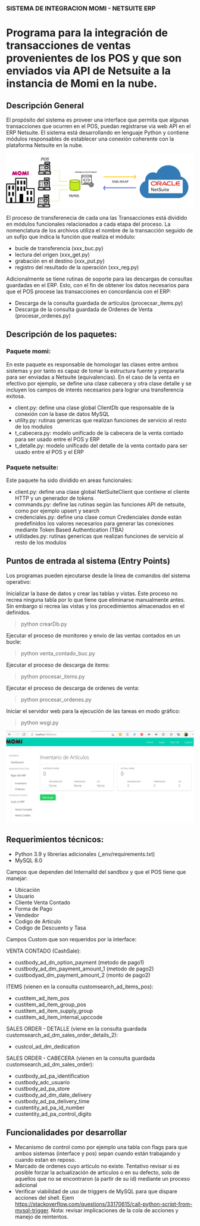 ### SISTEMA DE INTEGRACION MOMI - NETSUITE ERP
# Programa para la integración de transacciones de ventas provenientes de los POS y que son enviados via API de Netsuite a la instancia de Momi en la nube.

## Descripción General
El propósito del sistema es proveer una interface que permita que algunas transacciones que ocurren en el POS, puedan registrarse via web API en el ERP Netsuite.  El sistema está desarrollando en lenguaje Python y contiene módulos responsables de establecer una conexión coherente con la plataforma Netsuite en la nube. 

![Diagrama Funcional](diag1.png)

El proceso de transferenecia de cada una las Transacciones está dividido en módulos funcionales relacionados a cada etapa del proceso.  La nomenclatura de los archivos utiliza el nombre de la transacción seguido de un sufijo que indica la función que realiza el módulo:

- bucle de transferencia (xxx_buc.py)
- lectura del origen (xxx_get.py)
- grabación en el destino (xxx_put.py)
- registro del resultado de la operación (xxx_reg.py)

Adicionalmente se tiene rutinas de soporte para las descargas de consultas guardadas en el ERP.  Esto, con el fin de obtener los datos necesarios para que el POS procese las transacciones en concordancia con el ERP:
- Descarga de la consulta guardada de artículos (procecsar_items.py)
- Descarga de la consulta guardada de Ordenes de Venta (procesar_ordenes.py)

## Descripción de los paquetes:

### Paquete momi:
En este paquete es responsable de homologar las clases entre ambos sistemas y por tanto es capaz de tomar la estructura fuente y prepararla para ser enviadas a Netsuite (equivalencias). En el caso de la venta en efectivo por ejemplo, se define una clase cabecera y otra clase detalle y se incluyen los campos de interés necesarios para lograr una transferencia exitosa.
- client.py:  define una clase global ClientDb que responsable de la conexión con la base de datos MySQL
- utility.py: rutinas genericas que realizan funciones de servicio al resto de los modulos
- t_cabecera.py: modelo unificado de la cabecera de la venta contado para ser usado entre el POS  y ERP
- t_detalle.py: modelo unificado del detalle de la venta contado para ser usado entre el POS y el ERP


### Paquete netsuite:
Este paquete ha sido dividido en areas funcionales:
- client.py:  define una clase global NetSuiteClient que contiene el cliente HTTP y un generador de tokens
- commands.py: define las rutinas según las funciones API de netsuite, como por ejemplo upsert y search
- credenciales.py:  define una clase comun Credenciales donde están predefinidos los valores necesarios para generar las conexiones mediante Token Based Authentication (TBA)
- utilidades.py: rutinas genericas que realizan funciones de servicio al resto de los modulos

## Puntos de entrada al sistema (Entry Points)
Los programas pueden ejecutarse desde la línea de comandos del sistema operativo:

Inicializar la base de datos y crear las tablas y vistas.  Este proceso no recrea ninguna tabla por lo que tiene que eliminarse manualmente antes.  Sin embargo si recrea las vistas y los procedimientos almacenados en el definidos.

> python crearDb.py

Ejecutar el proceso de monitoreo y envio de las ventas contados en un bucle:
> python venta_contado_buc.py 

Ejecutar el proceso de descarga de items: 
> python procesar_items.py

Ejecutar el proceso de descarga de ordenes de venta:
> python procesar_ordenes.py

Iniciar el servidor web para la ejecución de las tareas en modo gráfico:
> python wsgi.py

![Diagrama Funcional](web1.png)

## Requerimientos técnicos:
- Python 3.9 y librerias adicionales (_env/requirements.txt)
- MySQL 8.0


Campos que dependen del InternalId del sandbox y que el POS tiene que manejar:

- Ubicación
- Usuario 
- Cliente Venta Contado
- Forma de Pago
- Vendedor
- Codigo de Articulo
- Codigo de Descuento y Tasa

Campos Custom que son requeridos por la interface:

VENTA CONTADO (CashSale):
- custbody_ad_dn_option_payment (metodo de pago1)
- custbody_ad_dm_payment_amount_1 (metodo de pago2)
- custbodyad_dm_payment_amount_2 (monto de pago2)

ITEMS (vienen en la consulta customsearch_ad_items_pos):
- custitem_ad_item_pos
- custitem_ad_item_group_pos 
- custitem_ad_item_supply_group
- custitem_ad_item_internal_upccode

SALES ORDER - DETALLE (viene en la consulta guardada customsearch_ad_dm_sales_order_details_2):
- custcol_ad_dm_dedication

SALES ORDER - CABECERA (vienen en la consulta guardada customsearch_ad_dm_sales_order):
- custbody_ad_pa_identification
- custbody_adc_usuario
- custbody_ad_pa_store
- custbody_ad_dm_date_delivery
- custbody_ad_pa_delivery_time
- custentity_ad_pa_id_number
- custentity_ad_pa_control_digits


## Funcionalidades por desarrollar 
- Mecanismo de control como por ejemplo una tabla con flags para que ambos sistemas (interface y pos) sepan cuando están trabajando y cuando estan en reposo.  
- Marcado de ordenes cuyo articulo no existe. Tentativo revisar si es posible forzar la actualización de articulos o en su defecto, solo de aquellos que no se encontraron (a partir de su id) mediante un proceso adicional 
- Verificar viabilidad de uso de triggers de MySQL para que dispare acciones del shell.  Ejem https://stackoverflow.com/questions/33170615/call-python-script-from-mysql-trigger.  Nota:  revisar implicaciones de la cola de acciones y manejo de reintentos.


